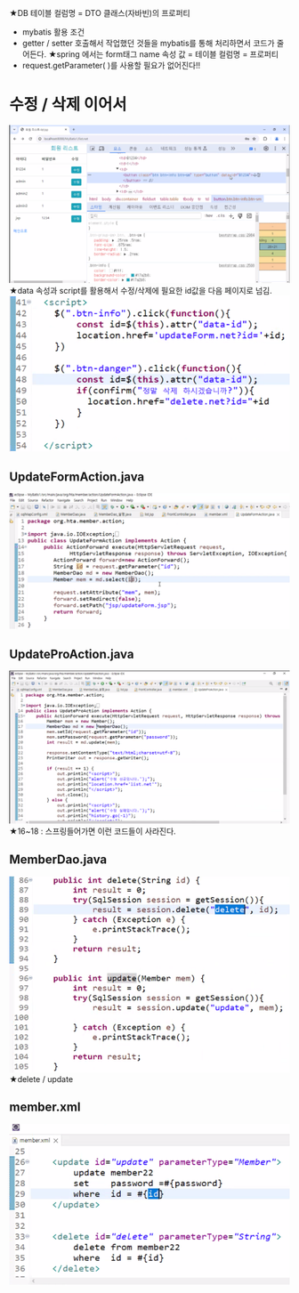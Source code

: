 ★DB 테이블 컬럼명 = DTO 클래스(자바빈)의 프로퍼티
- mybatis 활용 조건
- getter / setter 호출해서 작업했던 것들을 mybatis를 통해 처리하면서 코드가 줄어든다.
★spring 에서는 form태그 name 속성 값 = 테이블 컬럼명 = 프로퍼티
- request.getParameter( )를 사용할 필요가 없어진다!!


# 수정 / 삭제 이어서
![](../image/Pasted%20image%2020240415091744.png)
★data 속성과 script를 활용해서 수정/삭제에 필요한 id값을 다음 페이지로 넘김.
![](../image/Pasted%20image%2020240415091928.png)



## UpdateFormAction.java
![](../image/Pasted%20image%2020240415092257.png)


## UpdateProAction.java
![](../image/Pasted%20image%2020240415095026.png)
★16~18 : 스프링들어가면 이런 코드들이 사라진다.


## MemberDao.java
![](../image/Pasted%20image%2020240415100959.png)
★delete / update


## member.xml
![](../image/Pasted%20image%2020240415101525.png)

